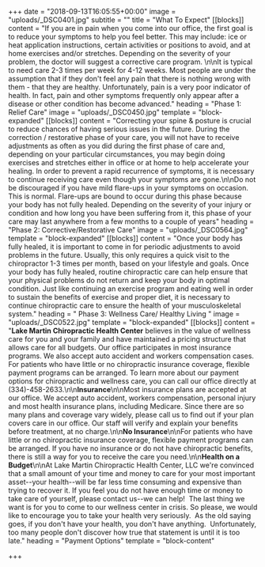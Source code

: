 +++
date = "2018-09-13T16:05:55+00:00"
image = "uploads/_DSC0401.jpg"
subtitle = ""
title = "What To Expect"
[[blocks]]
content = "If you are in pain when you come into our office, the first goal is to reduce your symptoms to help you feel better. This may include: ice or heat application instructions, certain activities or positions to avoid, and at home exercises and/or stretches. Depending on the severity of your problem, the doctor will suggest a corrective care program. \n\nIt is typical to need care 2-3 times per week for 4-12 weeks. Most people are under the assumption that if they don't feel any pain that there is nothing wrong with them - that they are healthy. Unfortunately, pain is a very poor indicator of health. In fact, pain and other symptoms frequently only appear after a disease or other condition has become advanced."
heading = "Phase 1: Relief Care"
image = "uploads/_DSC0450.jpg"
template = "block-expanded"
[[blocks]]
content = "Correcting your spine & posture is crucial to reduce chances of having serious issues in the future. During the correction / restorative phase of your care, you will not have to receive adjustments as often as you did during the first phase of care and, depending on your particular circumstances, you may begin doing exercises and stretches either in office or at home to help accelerate your healing. In order to prevent a rapid recurrence of symptoms, it is necessary to continue receiving care even though your symptoms are gone.\n\nDo not be discouraged if you have mild flare-ups in your symptoms on occasion. This is normal. Flare-ups are bound to occur during this phase because your body has not fully healed. Depending on the severity of your injury or condition and how long you have been suffering from it, this phase of your care may last anywhere from a few months to a couple of years"
heading = "Phase 2: Corrective/Restorative Care"
image = "uploads/_DSC0564.jpg"
template = "block-expanded"
[[blocks]]
content = "Once your body has fully healed, it is important to come in for periodic adjustments to avoid problems in the future. Usually, this only requires a quick visit to the chiropractor 1-3 times per month, based on your lifestyle and goals. Once your body has fully healed, routine chiropractic care can help ensure that your physical problems do not return and keep your body in optimal condition. Just like continuing an exercise program and eating well in order to sustain the benefits of exercise and proper diet, it is necessary to continue chiropractic care to ensure the health of your musculoskeletal system."
heading = " Phase 3: Wellness Care/ Healthy Living "
image = "uploads/_DSC0522.jpg"
template = "block-expanded"
[[blocks]]
content = "**Lake Martin Chiropractic Health Center** believes in the value of wellness care for you and your family and have maintained a pricing structure that allows care for all budgets. Our office participates in most insurance programs. We also accept auto accident and workers compensation cases. For patients who have little or no chiropractic insurance coverage, flexible payment programs can be arranged. To learn more about our payment options for chiropractic and wellness care, you can call our office directly at (334)-458-2633.\n\n**Insurance**\n\nMost insurance plans are accepted at our office. We accept auto accident, workers compensation, personal injury and most health insurance plans, including Medicare. Since there are so many plans and coverage vary widely, please call us to find out if your plan covers care in our office. Our staff will verify and explain your benefits before treatment, at no charge.\n\n**No Insurance**\n\nFor patients who have little or no chiropractic insurance coverage, flexible payment programs can be arranged. If you have no insurance or do not have chiropractic benefits, there is still a way for you to receive the care you need.\n\n**Health on a Budget**\n\nAt Lake Martin Chiropractic Health Center, LLC we're convinced that a small amount of your time and money to care for your most important asset--your health--will be far less time consuming and expensive than trying to recover it. If you feel you do not have enough time or money to take care of yourself, please contact us--we can help!  The last thing we want is for you to come to our wellness center in crisis. So please, we would like to encourage you to take your health very seriously.  As the old saying goes, if you don't have your health, you don't have anything.  Unfortunately, too many people don't discover how true that statement is until it is too late."
heading = "Payment Options"
template = "block-content"

+++
